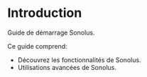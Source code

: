 # Introduction

Guide de démarrage Sonolus.

Ce guide comprend:

- Découvrez les fonctionnalités de Sonolus.
- Utilisations avancées de Sonolus.
